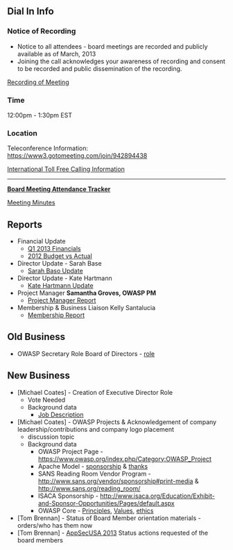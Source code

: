 ## Dial In Info

### Notice of Recording

  - Notice to all attendees - board meetings are recorded and publicly
    available as of March, 2013
  - Joining the call acknowledges your awareness of recording and
    consent to be recorded and public dissemination of the recording.

[Recording of
Meeting](https://6e97685ba58960d513fd-9a5cad5a20e11694f60874cbf25347e2.ssl.cf2.rackcdn.com/Board_Meeting_4-8-13.mov)

### Time

12:00pm - 1:30pm EST

### Location

Teleconference Information:
<https://www3.gotomeeting.com/join/942894438>

[International Toll Free Calling
Information](International_Toll_Free_Calling_Information "wikilink")

-----

**[Board Meeting Attendance
Tracker](https://docs.google.com/a/owasp.org/spreadsheet/ccc?key=0ApZ9zE0hx0LNdG5uRzNYZE8ycDFabnBWNkU4SFpwREE)**

[Meeting
Minutes](https://docs.google.com/a/owasp.org/document/d/1jQbIuNRpa0JLU5oUQcr36JxY1ZKDGfAj4FWAGLiKitc/edit)

## Reports

  - Financial Update
      - [Q1 2013
        Financials](https://docs.google.com/spreadsheet/ccc?key=0ApZ9zE0hx0LNdFV3X1FOaV9rWFhBYmpteDZEM3lyUUE&usp=sharing)
      - [2012 Budget vs
        Actual](https://docs.google.com/spreadsheet/ccc?key=0ApZ9zE0hx0LNdDlBamJfTWM3bmYzVVAzWi0xeEZ6Qmc&usp=sharing)
  - Director Update - Sarah Base
      - [Sarah Baso
        Update](https://docs.google.com/document/d/1MdfxlGOb5y3LKyuAOZWEzbayU2D85Z3QHRhJe9E-MGg/edit?usp=sharing)
  - Director Update - Kate Hartmann
      - [Kate Hartmann
        Update](https://docs.google.com/document/d/1KIeiZpBil0Atek78Aff1v3aHqcG9-Q5UWSNHxxQday8/edit?usp=sharing)
  - Project Manager **Samantha Groves, OWASP PM**
      - [Project Manager
        Report](https://www.owasp.org/index.php/OWASP_Project_Manager_Activity_Reports/April_05_2013)
  - Membership & Business Liaison Kelly Santalucia
      - [Membership
        Report](https://www.owasp.org/index.php/March_2013_Membership_Report)

## Old Business

  - OWASP Secretary Role Board of Directors -
    [role](http://garberconsulting.com/Job_Description_Secretary.htm)

## New Business

  - \[Michael Coates\] - Creation of Executive Director Role
      - Vote Needed
      - Background data
          - [Job
            Description](https://docs.google.com/a/owasp.org/document/d/1z4Pl7C-jbgtuV2nR-MaW2Rs-6u3RnC4RKNGCmUcX-zo/edit)
  - \[Michael Coates\] - OWASP Projects & Acknowledgement of company
    leadership/contributions and company logo placement
      - discussion topic
      - Background data
          - OWASP Project Page -
            <https://www.owasp.org/index.php/Category:OWASP_Project>
          - Apache Model -
            [sponsorship](http://www.apache.org/foundation/sponsorship.html)
            & [thanks](http://www.apache.org/foundation/thanks.html)
          - SANS Reading Room Vendor Program -
            <http://www.sans.org/vendor/sponsorship#print-media> &
            <http://www.sans.org/reading_room/>
          - ISACA Sponsorship -
            <http://www.isaca.org/Education/Exhibit-and-Sponsor-Opportunities/Pages/default.aspx>
          - OWASP Core -
            [Principles](https://www.owasp.org/index.php/About_The_Open_Web_Application_Security_Project#Principles),
            [Values](https://www.owasp.org/index.php/About_The_Open_Web_Application_Security_Project#Core_Values),
            [ethics](https://www.owasp.org/index.php/About_The_Open_Web_Application_Security_Project#Code_of_Ethics)
  - \[Tom Brennan\] - Status of Board Member orientation materials -
    orders/who has them now
  - \[Tom Brennan\] - [AppSecUSA 2013](http://www.appsecusa.org) Status
    actions requested of the board members